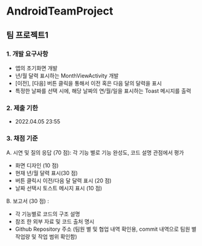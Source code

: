 # AndroidTeamProject


## 팀 프로젝트1

### 1. 개발 요구사항
 - 앱의 초기화면 개발
 - 년/월 달력 표시하는 MonthViewActivity 개발
 - [이전], [다음] 버튼 클릭을 통해서 이전 혹은 다음 달의 달력을 표시
 - 특정한 날짜를 선택 시에, 해당 날짜의 연/월/일을 표시하는 Toast 메시지를 출력
 
### 2. 제출 기한
 - 2022.04.05 23:55
 
### 3. 채점 기준
A. 시연 및 질의 응답 (70 점): 각 기능 별로 기능 완성도, 코드 설명 관점에서 평가
- 화면 디자인 (10 점)
- 현재 년/월 달력 표시(30 점)
- 버튼 클릭시 이전/다음 달 달력 표시 (20 점)
- 날짜 선택시 토스트 메시지 표시 (10 점)

B. 보고서 (30 점) :
- 각 기능별로 코드의 구조 설명
- 참조 한 외부 자료 및 코드 출처 명시
- Github Repository 주소 (팀원 별 및 협업 내역 확인용, commit 내역으로 팀원 별
작업량 및 작업 범위 확인함)
